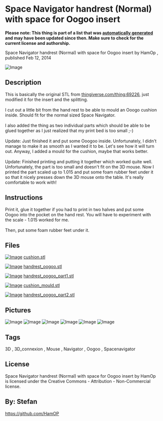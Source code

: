 Space Navigator handrest (Normal) with space for Oogoo insert
===============
**Please note: This thing is part of a list that was [automatically generated](https://github.com/carlosgs/export-things) and may have been updated since then. Make sure to check for the current license and authorship.**  

Space Navigator handrest (Normal) with space for Oogoo insert  by HamOp , published Feb 12, 2014

![Image](img/IMG_2609_display_large.jpg)

Description
--------
This is basically the original STL from <a href="http://www.thingiverse.com/thing:69226" target="_blank" rel="nofollow">thingiverse.com/thing:69226</a>, just modified it for the insert and the splitting.  <br />
<br />
I cut out a little bit from the hand rest to be able to mould an Ooogo cushion inside. Should fit for the normal sized Space Navigator.  <br />
<br />
I also added the thing as two individual parts which should be able to be glued together as I just realized that my print bed is too small ;-)  <br />
<br />
Update: Just finished it and put some Ooogoo inside. Unfortunately, I didn't manage to make it as smooth as I wanted it to be. Let's see how it will turn out. Anyway, I added a mould for the cushion, maybe that works better.  <br />
<br />
Update: Finished printing and putting it together which worked quite well. Unfortunately, the part is too small and doesn't fit on the 3D mouse. Now I printed the part scaled up to 1.015 and put some foam rubber feet under it so that it nicely presses down the 3D mouse onto the table. It's really comfortable to work with!

Instructions
--------
Print it, glue it together if you had to print in two halves and put some Oogoo into the pocket on the hand rest. You will have to experiment with the scale - 1.015 worked for me.  <br />
<br />
Then, put some foam rubber feet under it.

Files
--------
[![Image](img/cushion_preview_tinycard.jpg)](cushion.stl)
 [ cushion.stl](cushion.stl)  

[![Image](img/handrest_oogoo_preview_tinycard.jpg)](handrest_oogoo.stl)
 [ handrest_oogoo.stl](handrest_oogoo.stl)  

[![Image](img/handrest_oogoo_part1_preview_tinycard.jpg)](handrest_oogoo_part1.stl)
 [ handrest_oogoo_part1.stl](handrest_oogoo_part1.stl)  

[![Image](img/cushion_mould_preview_tinycard.jpg)](cushion_mould.stl)
 [ cushion_mould.stl](cushion_mould.stl)  

[![Image](img/handrest_oogoo_part2_preview_tinycard.jpg)](handrest_oogoo_part2.stl)
 [ handrest_oogoo_part2.stl](handrest_oogoo_part2.stl)  



Pictures
--------
![Image](img/handrest_oogoo_display_large.jpg)
![Image](img/handrest_oogoo_part2_display_large.jpg)
![Image](img/handrest_oogoo_part1_display_large.jpg)
![Image](img/cushion_display_large.jpg)
![Image](img/handrest_oogoo_display_large.jpg)
![Image](img/cushion_mould_display_large.jpg)


Tags
--------
3D , 3D_connexion , Mouse , Navigator , Oogoo , Spacenavigator  

  

License
--------
Space Navigator handrest (Normal) with space for Oogoo insert by HamOp is licensed under the Creative Commons - Attribution - Non-Commercial license.  



By: Stefan
--------
<https://github.com/HamOP>